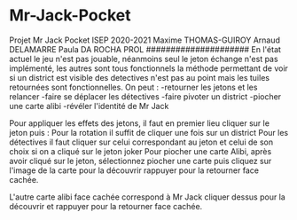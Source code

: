 # Mr-Jack-Pocket
Projet Mr Jack Pocket ISEP 2020-2021 Maxime THOMAS-GUIROY Arnaud DELAMARRE Paula DA ROCHA PROL ##################### En l'état actuel le jeu n'est pas jouable, néanmoins seul le jeton échange n'est pas implémenté, les autres sont tous fonctionnels la méthode permettant de voir si un district est visible des detectives n'est pas au point mais les tuiles retournées sont fonctionnelles. On peut : -retourner les jetons et les relancer -faire se déplacer les détectives -faire pivoter un district -piocher une carte alibi -révéler l'identité de Mr Jack

Pour appliquer les effets des jetons, il faut en premier lieu cliquer sur le jeton puis : Pour la rotation il suffit de cliquer une fois sur un district Pour les détectives il faut cliquer sur celui correspondant au jeton et celui de son choix si on a cliqué sur le jeton joker Pour piocher une carte Alibi, après avoir cliqué sur le jeton, sélectionnez piocher une carte puis cliquez sur l'image de la carte pour la découvrir rappuyer pour la retourner face cachée.

L'autre carte alibi face cachée correspond à Mr Jack cliquer dessus pour la découvrir et rappuyer pour la retourner face cachée.

